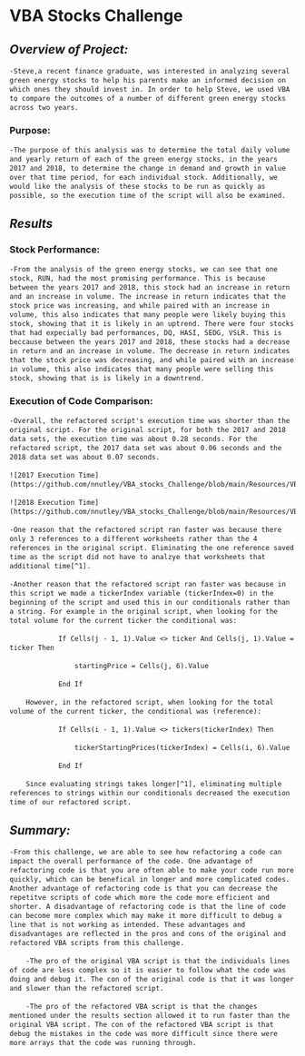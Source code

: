# **VBA Stocks Challenge**

## *Overview of Project:*
    -Steve,a recent finance graduate, was interested in analyzing several green energy stocks to help his parents make an informed decision on which ones they should invest in. In order to help Steve, we used VBA to compare the outcomes of a number of different green energy stocks across two years.
    
### Purpose:
    -The purpose of this analysis was to determine the total daily volume and yearly return of each of the green energy stocks, in the years 2017 and 2018, to determine the change in demand and growth in value over that time period, for each individual stock. Additionally, we would like the analysis of these stocks to be run as quickly as possible, so the execution time of the script will also be examined.
    
## *Results*

### Stock Performance:
    -From the analysis of the green energy stocks, we can see that one stock, RUN, had the most promising performance. This is because between the years 2017 and 2018, this stock had an increase in return and an increase in volume. The increase in return indicates that the stock price was increasing, and while paired with an increase in volume, this also indicates that many people were likely buying this stock, showing that it is likely in an uptrend. There were four stocks that had expecially bad performances, DQ, HASI, SEDG, VSLR. This is beccause between the years 2017 and 2018, these stocks had a decrease in return and an increase in volume. The decrease in return indicates that the stock price was decreasing, and while paired with an increase in volume, this also indicates that many people were selling this stock, showing that is is likely in a downtrend.

### Execution of Code Comparison:
    -Overall, the refactored script's execution time was shorter than the original script. For the original script, for both the 2017 and 2018 data sets, the execution time was about 0.28 seconds. For the refactored script, the 2017 data set was about 0.06 seconds and the 2018 data set was about 0.07 seconds. 
    
    ![2017 Execution Time](https://github.com/nnutley/VBA_stocks_Challenge/blob/main/Resources/VBA_Challenge_2017.png) 
    
    ![2018 Execution Time](https://github.com/nnutley/VBA_stocks_Challenge/blob/main/Resources/VBA_Challenge_2018.png)
     
    -One reason that the refactored script ran faster was because there only 3 references to a different worksheets rather than the 4 references in the original script. Eliminating the one reference saved time as the script did not have to analzye that worksheets that additional time[^1]. 
    
    -Another reason that the refactored script ran faster was because in this script we made a tickerIndex variable (tickerIndex=0) in the beginning of the script and used this in our conditionals rather than a string. For example in the original script, when looking for the total volume for the current ticker the conditional was: 
    
                If Cells(j - 1, 1).Value <> ticker And Cells(j, 1).Value = ticker Then
        
                    startingPrice = Cells(j, 6).Value
            
                End If
                
        However, in the refactored script, when looking for the total volume of the current ticker, the conditional was (reference):
        
                If Cells(i - 1, 1).Value <> tickers(tickerIndex) Then
        
                    tickerStartingPrices(tickerIndex) = Cells(i, 6).Value
            
                End If
                
        Since evaluating strings takes longer[^1], eliminating multiple references to strings within our conditionals decreased the execution time of our refactored script.

## *Summary:*
    -From this challenge, we are able to see how refactoring a code can impact the overall performance of the code. One advantage of refactoring code is that you are often able to make your code run more quickly, which can be benefical in longer and more complicated codes. Another advantage of refactoring code is that you can decrease the repetitve scripts of code which more the code more efficient and shorter. A disadvantage of refactoring code is that the line of code can become more complex which may make it more difficult to debug a line that is not working as intended. These advantages and disadvantages are reflected in the pros and cons of the original and refactored VBA scripts from this challenge.
    
        -The pro of the original VBA script is that the individuals lines of code are less complex so it is easier to follow what the code was doing and debug it. The con of the original code is that it was longer and slower than the refactored script.
    
        -The pro of the refactored VBA script is that the changes mentioned under the results section allowed it to run faster than the original VBA script. The con of the refactored VBA script is that debug the mistakes in the code was more difficult since there were more arrays that the code was running through.
    
    
  [^1]: [Excel VBA Speed and Efficiency](https://www.soa.org/news-and-publications/newsletters/compact/2012/january/com-2012-iss42/excel-vba-speed-and-efficiency/)
